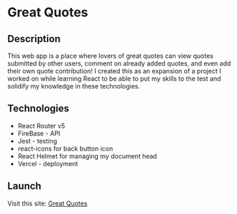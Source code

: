 # Great Quotes

## Description
This web app is a place where lovers of great quotes can view quotes submitted by other users, comment on already added quotes, and even add their own quote contribution! I created this as an expansion of a project I worked on while learning React to be able to put my skills to the test and solidify my knowledge in these technologies.

## Technologies 
- React Router v5
- FireBase - API
- Jest - testing
- react-icons for back button icon
- React Helmet for managing my document head
- Vercel - deployment

## Launch
Visit this site: [Great Quotes](https://great-quotes-app-react-router.vercel.app/home)
